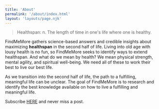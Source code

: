 ```yaml
---
title: 'About'
permalink: '/about/index.html'
layout: 'layouts/page.njk'
---
```

> Healthspan: n. The length of time in one's life where one is healthy.

FindMeMore gathers science-based answers and credible insights about maximizing **healthspan** in the second half of life. Living into old age with lousy health is no fun, so FindMeMore seeks to identify ways to extend healthspan. And what do we mean by health? We mean physical strength, mental agility, and spiritual well-being. We need all of these to work their best to live our best life. 

As we transition into the second half of life, the path to a fulfilling, meaningful life can be unclear. The goal of FindMeMore is to research and identify the best knowledge available on how to live a fulfilling and meaningful life.

Subscribe [HERE](https://icloud.us2.list-manage.com/subscribe?u=9649f209f835cc74ddbf6db7d&id=c7ffff8d05) and never miss a post.